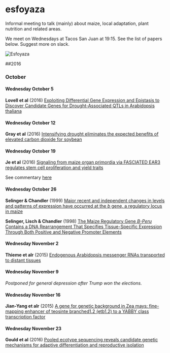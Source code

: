 # esfoyaza

Informal meeting to talk (mainly) about maize, local adaptation, plant nutrition and related areas.

We meet on Wednesdays at Tacos San Juan at 19:15. See the list of papers below. Suggest more on slack.

![Esfoyaza](http://asturies.com/sites/default/files/Esfoyaza.jpg)

##2016

### October

#### Wednesday October 5
 	
**Lovell et al** (2016) [Exploiting Differential Gene Expression and Epistasis to Discover Candidate Genes for Drought-Associated QTLs in Arabidopsis thaliana](http://www.plantcell.org/content/27/4/969.short)    	          	
	         	
#### Wednesday October 12
 	
**Gray et al** (2016) [Intensifying drought eliminates the expected benefits of elevated carbon dioxide for soybean](nature.com/articles/nplants2016132)  

#### Wednesday October 19
 	
**Je et al** (2016) [Signaling from maize organ primordia via FASCIATED EAR3 regulates stem cell proliferation and yield traits](http://www.nature.com/ng/journal/v48/n7/full/ng.3567.html)  

See commentary [here](http://www.nature.com/ng/journal/v48/n7/full/ng.3601.html)

#### Wednesday October 26
 	
**Selinger & Chandler** (1999) [Major recent and independent changes in levels and patterns of expression have occurred at the _b_ gene, a regulatory locus in maize](http://www.pnas.org/content/96/26/15007.full.pdf)  

**Selinger, Lisch & Chandler** (1998) [The Maize Regulatory Gene _B-Peru_ Contains a DNA Rearrangement That Specifies Tissue-Specific Expression Through Both Positive and Negative Promoter Elements](http://www.genetics.org/content/genetics/149/2/1125.full.pdf)  

#### Wednesday November 2
 	
**Thieme et alr** (2015) [Endogenous Arabidopsis messenger RNAs
transported to distant tissues](http://www.nature.com.sci-hub.bz/articles/nplants201525)  

#### Wednesday November 9 
 	
*Postponed for general depression after Trump won the elections.* 

#### Wednesday November 16
 	
**Jian-Yang et alr** (2015) [A gene for genetic background in Zea mays: fine-mapping enhancer of teosinte branched1.2 (etb1.2) to a YABBY class transcription factor](http://www.genetics.org/content/genetics/early/2016/10/10/genetics.116.194928.full.pdf)

#### Wednesday November 23
 	
**Gould et al** (2016) [Pooled ecotype sequencing reveals candidate genetic mechanisms for adaptive differentiation and reproductive isolation](http://onlinelibrary.wiley.com/doi/10.1111/mec.13881/abstract)



